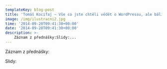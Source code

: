 ```yaml
---
templateKey: blog-post
title: 'Tomáš Kocifaj – Vše co jste chtěli vědět o WordPressu, ale báli jste se zeptat'
image: /img/ilustracni2.jpg
time: '2014-09-20T09:41:30+00:00'
date: '2014-09-20T09:41:30+00:00'
description: >-
    Záznam z přednášky:Slidy:...
---
```

Záznam z přednášky:

Slidy: